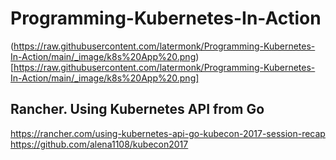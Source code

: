 # Programming-Kubernetes-In-Action

(https://raw.githubusercontent.com/latermonk/Programming-Kubernetes-In-Action/main/_image/k8s%20App%20.png)[https://raw.githubusercontent.com/latermonk/Programming-Kubernetes-In-Action/main/_image/k8s%20App%20.png]



## Rancher. Using Kubernetes API from Go

https://rancher.com/using-kubernetes-api-go-kubecon-2017-session-recap   
https://github.com/alena1108/kubecon2017  
